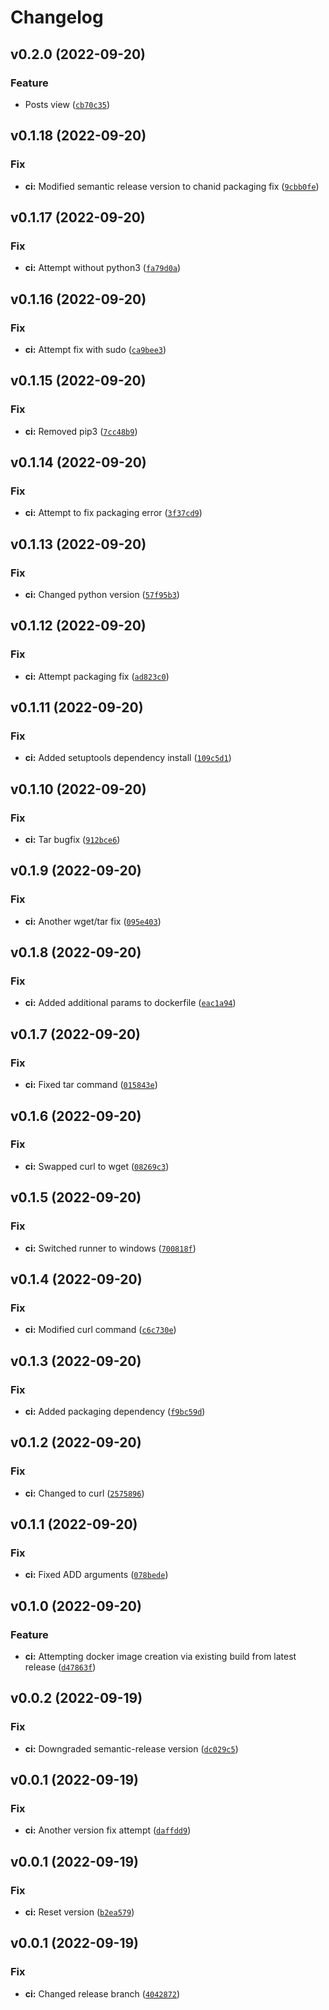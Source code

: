 # Changelog

<!--next-version-placeholder-->

## v0.2.0 (2022-09-20)
### Feature
* Posts view ([`cb70c35`](https://github.com/dusan-madzarevic/post-microservice/commit/cb70c350eccbef6fc5b5a1025350abbbce32fa09))

## v0.1.18 (2022-09-20)
### Fix
* **ci:** Modified semantic release version to chanid packaging fix ([`9cbb0fe`](https://github.com/dusan-madzarevic/post-microservice/commit/9cbb0fe0d4055057d78ec3f955e8efcde5604880))

## v0.1.17 (2022-09-20)
### Fix
* **ci:** Attempt without python3 ([`fa79d0a`](https://github.com/dusan-madzarevic/post-microservice/commit/fa79d0a892b4f100143a518202fa7326ad1eca37))

## v0.1.16 (2022-09-20)
### Fix
* **ci:** Attempt fix with sudo ([`ca9bee3`](https://github.com/dusan-madzarevic/post-microservice/commit/ca9bee3cfe809acabcff2e05b8dbd1c0b2f3b62e))

## v0.1.15 (2022-09-20)
### Fix
* **ci:** Removed pip3 ([`7cc48b9`](https://github.com/dusan-madzarevic/post-microservice/commit/7cc48b92bd386ba3abc1eaca491380733e7be481))

## v0.1.14 (2022-09-20)
### Fix
* **ci:** Attempt to fix packaging error ([`3f37cd9`](https://github.com/dusan-madzarevic/post-microservice/commit/3f37cd9a7c996bb41f7a527bf63de1c69b0e05c0))

## v0.1.13 (2022-09-20)
### Fix
* **ci:** Changed python version ([`57f95b3`](https://github.com/dusan-madzarevic/post-microservice/commit/57f95b346089dda42f69b41226c284a70e5ea697))

## v0.1.12 (2022-09-20)
### Fix
* **ci:** Attempt packaging fix ([`ad823c0`](https://github.com/dusan-madzarevic/post-microservice/commit/ad823c0283ce276bcf884ef64176028a0b9e82e2))

## v0.1.11 (2022-09-20)
### Fix
* **ci:** Added setuptools dependency install ([`109c5d1`](https://github.com/dusan-madzarevic/post-microservice/commit/109c5d1050ba3f0e54738083cc4193a7153dab8b))

## v0.1.10 (2022-09-20)
### Fix
* **ci:** Tar bugfix ([`912bce6`](https://github.com/dusan-madzarevic/post-microservice/commit/912bce607685c1f4e3971286e50956a78ad179d1))

## v0.1.9 (2022-09-20)
### Fix
* **ci:** Another wget/tar fix ([`095e403`](https://github.com/dusan-madzarevic/post-microservice/commit/095e403839d90ae28de372740504208800fc1e6c))

## v0.1.8 (2022-09-20)
### Fix
* **ci:** Added additional params to dockerfile ([`eac1a94`](https://github.com/dusan-madzarevic/post-microservice/commit/eac1a945b8dcd991d94ea48f3fdd92ac73427711))

## v0.1.7 (2022-09-20)
### Fix
* **ci:** Fixed tar command ([`015843e`](https://github.com/dusan-madzarevic/post-microservice/commit/015843e47d56756b1aac57eed4df936084643017))

## v0.1.6 (2022-09-20)
### Fix
* **ci:** Swapped curl to wget ([`08269c3`](https://github.com/dusan-madzarevic/post-microservice/commit/08269c342139a67223fbce5a96caf3b606eadcf0))

## v0.1.5 (2022-09-20)
### Fix
* **ci:** Switched runner to windows ([`700818f`](https://github.com/dusan-madzarevic/post-microservice/commit/700818f516d7f248e58ca54551ca23cd204c3c3d))

## v0.1.4 (2022-09-20)
### Fix
* **ci:** Modified curl command ([`c6c730e`](https://github.com/dusan-madzarevic/post-microservice/commit/c6c730e36fd50fb56edd7c9e40a75dc8a67f0a20))

## v0.1.3 (2022-09-20)
### Fix
* **ci:** Added packaging dependency ([`f9bc59d`](https://github.com/dusan-madzarevic/post-microservice/commit/f9bc59da636967cb34cfbb26e62bf5f47726dea4))

## v0.1.2 (2022-09-20)
### Fix
* **ci:** Changed to curl ([`2575896`](https://github.com/dusan-madzarevic/post-microservice/commit/25758969a693e8698300f79d48ca92b7c4dfc09b))

## v0.1.1 (2022-09-20)
### Fix
* **ci:** Fixed ADD arguments ([`078bede`](https://github.com/dusan-madzarevic/post-microservice/commit/078bede037be3b2fc49f907d337687b508bb48ab))

## v0.1.0 (2022-09-20)
### Feature
* **ci:** Attempting docker image creation via existing build from latest release ([`d47863f`](https://github.com/dusan-madzarevic/post-microservice/commit/d47863f00b9d7c18241459d727e24172a073b9a1))

## v0.0.2 (2022-09-19)
### Fix
* **ci:** Downgraded semantic-release version ([`dc029c5`](https://github.com/dusan-madzarevic/post-microservice/commit/dc029c5754ccbade89a56b0d80d5fc5ea25efaec))

## v0.0.1 (2022-09-19)
### Fix
* **ci:** Another version fix attempt ([`daffdd9`](https://github.com/dusan-madzarevic/post-microservice/commit/daffdd95add515a885abc0b667e236fb7d650706))

## v0.0.1 (2022-09-19)
### Fix
* **ci:** Reset version ([`b2ea579`](https://github.com/dusan-madzarevic/post-microservice/commit/b2ea5799ce6bb550c3dbfeb48282f71c2a7423ff))

## v0.0.1 (2022-09-19)
### Fix
* **ci:** Changed release branch ([`4042872`](https://github.com/dusan-madzarevic/post-microservice/commit/404287212c84682ae787346c7b1b1421ab7d6fe2))
